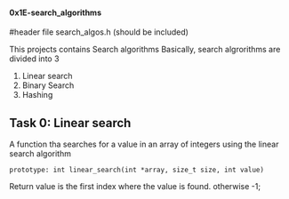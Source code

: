 #### 0x1E-search_algorithms

#header file
search_algos.h (should be included)

This projects contains Search algorithms
Basically, search algrorithms are divided into 3

1. Linear search
2. Binary Search
3. Hashing

## Task 0: Linear search
A function tha searches for a value in an array of integers using the linear search algorithm

`prototype: int linear_search(int *array, size_t size, int value)`

Return value is the first index where the value is found.
otherwise -1;
